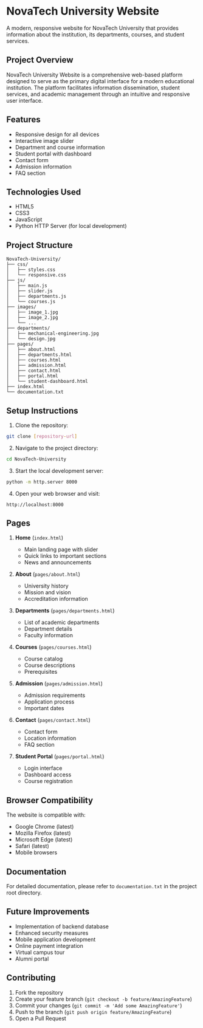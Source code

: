 # NovaTech University Website

A modern, responsive website for NovaTech University that provides information about the institution, its departments, courses, and student services.

## Project Overview

NovaTech University Website is a comprehensive web-based platform designed to serve as the primary digital interface for a modern educational institution. The platform facilitates information dissemination, student services, and academic management through an intuitive and responsive user interface.

## Features

- Responsive design for all devices
- Interactive image slider
- Department and course information
- Student portal with dashboard
- Contact form
- Admission information
- FAQ section

## Technologies Used

- HTML5
- CSS3
- JavaScript
- Python HTTP Server (for local development)

## Project Structure

```
NovaTech-University/
├── css/
│   ├── styles.css
│   └── responsive.css
├── js/
│   ├── main.js
│   ├── slider.js
│   ├── departments.js
│   └── courses.js
├── images/
│   ├── image_1.jpg
│   ├── image_2.jpg
│   └── ...
├── departments/
│   ├── mechanical-engineering.jpg
│   └── design.jpg
├── pages/
│   ├── about.html
│   ├── departments.html
│   ├── courses.html
│   ├── admission.html
│   ├── contact.html
│   ├── portal.html
│   └── student-dashboard.html
├── index.html
└── documentation.txt
```

## Setup Instructions

1. Clone the repository:
```bash
git clone [repository-url]
```

2. Navigate to the project directory:
```bash
cd NovaTech-University
```

3. Start the local development server:
```bash
python -m http.server 8000
```

4. Open your web browser and visit:
```
http://localhost:8000
```

## Pages

1. **Home** (`index.html`)
   - Main landing page with slider
   - Quick links to important sections
   - News and announcements

2. **About** (`pages/about.html`)
   - University history
   - Mission and vision
   - Accreditation information

3. **Departments** (`pages/departments.html`)
   - List of academic departments
   - Department details
   - Faculty information

4. **Courses** (`pages/courses.html`)
   - Course catalog
   - Course descriptions
   - Prerequisites

5. **Admission** (`pages/admission.html`)
   - Admission requirements
   - Application process
   - Important dates

6. **Contact** (`pages/contact.html`)
   - Contact form
   - Location information
   - FAQ section

7. **Student Portal** (`pages/portal.html`)
   - Login interface
   - Dashboard access
   - Course registration

## Browser Compatibility

The website is compatible with:
- Google Chrome (latest)
- Mozilla Firefox (latest)
- Microsoft Edge (latest)
- Safari (latest)
- Mobile browsers

## Documentation

For detailed documentation, please refer to `documentation.txt` in the project root directory.

## Future Improvements

- Implementation of backend database
- Enhanced security measures
- Mobile application development
- Online payment integration
- Virtual campus tour
- Alumni portal

## Contributing

1. Fork the repository
2. Create your feature branch (`git checkout -b feature/AmazingFeature`)
3. Commit your changes (`git commit -m 'Add some AmazingFeature'`)
4. Push to the branch (`git push origin feature/AmazingFeature`)
5. Open a Pull Request




